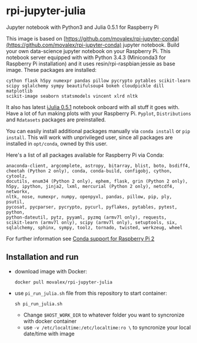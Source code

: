 # rpi-jupyter-julia
Jupyter notebook with Python3 and Julia 0.5.1 for Raspberry Pi

This image is based on [https://github.com/movalex/rpi-jupyter-conda](https://github.com/movalex/rpi-jupyter-conda) jupyter notebook.
Build your own data-science jupyter notebook on your Raspberry Pi. 
This notebook server equipped with with Python 3.4.3 (Miniconda3 for Raspberry Pi installation)
and it uses resin/rpi-raspbian:jessie as base image. These packages are installed:

    cython flask h5py numexpr pandas pillow pycrypto pytables scikit-learn 
    scipy sqlalchemy sympy beautifulsoup4 bokeh cloudpickle dill matplotlib
    scikit-image seaborn statsmodels vincent xlrd nltk

It also has latest [iJulia 0.5.1](https://julialang.org/) notebook onboard with all stuff it goes with.
Have a lot of fun making plots with your Raspberry Pi. `Pyplot`, `Distributions` and `Rdatasets` packages are preinstalled.

You can easily install additional packages manually via `conda install` or `pip install`.
This will work with unprivileged user, since all packages are installed in `opt/conda`, owned by this user.

Here's a list of all packages available for Raspberry Pi via Conda:
    
    anaconda-client, argcomplete, astropy, bitarray, blist, boto, bsdiff4,
    cheetah (Python 2 only), conda, conda-build, configobj, cython, cytoolz,
    docutils, enum34 (Python 2 only), ephem, flask, grin (Python 2 only),
    h5py, ipython, jinja2, lxml, mercurial (Python 2 only), netcdf4, networkx,
    nltk, nose, numexpr, numpy, openpyxl, pandas, pillow, pip, ply, psutil,
    pycosat, pycparser, pycrypto, pycurl, pyflakes, pytables, pytest, python,
    python-dateutil, pytz, pyyaml, pyzmq (armv7l only), requests,
    scikit-learn (armv7l only), scipy (armv7l only), setuptools, six,
    sqlalchemy, sphinx, sympy, toolz, tornado, twisted, werkzeug, wheel

For further information see [Conda support for Raspberry Pi 2](https://www.continuum.io/content/conda-support-raspberry-pi-2-and-power8-le)

## Installation and run

* download image with Docker:
    
    ```docker pull movalex/rpi-jupyter-julia```

* use `pi_run_julia.sh` file from this repository to start container:

    `sh pi_run_julia.sh`

    - Change `$HOST_WORK_DIR` to whatever folder you want to syncronize with docker container
    - use `-v /etc/localtime:/etc/localtime:ro \` to syncronize your local date/time with image 
